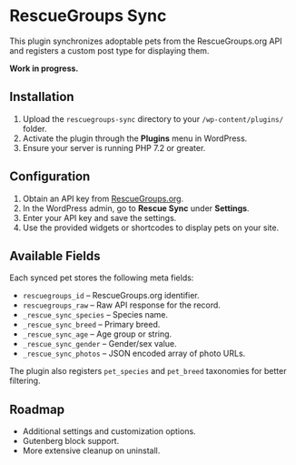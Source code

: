 # RescueGroups Sync

This plugin synchronizes adoptable pets from the RescueGroups.org API and registers a custom post type for displaying them.

**Work in progress.**

## Installation

1. Upload the `rescuegroups-sync` directory to your `/wp-content/plugins/` folder.
2. Activate the plugin through the **Plugins** menu in WordPress.
3. Ensure your server is running PHP 7.2 or greater.

## Configuration

1. Obtain an API key from [RescueGroups.org](https://rescuegroups.org/).
2. In the WordPress admin, go to **Rescue Sync** under **Settings**.
3. Enter your API key and save the settings.
4. Use the provided widgets or shortcodes to display pets on your site.

## Available Fields

Each synced pet stores the following meta fields:

- `rescuegroups_id` – RescueGroups.org identifier.
- `rescuegroups_raw` – Raw API response for the record.
- `_rescue_sync_species` – Species name.
- `_rescue_sync_breed` – Primary breed.
- `_rescue_sync_age` – Age group or string.
- `_rescue_sync_gender` – Gender/sex value.
- `_rescue_sync_photos` – JSON encoded array of photo URLs.

The plugin also registers `pet_species` and `pet_breed` taxonomies for better filtering.

## Roadmap

- Additional settings and customization options.
- Gutenberg block support.
- More extensive cleanup on uninstall.
